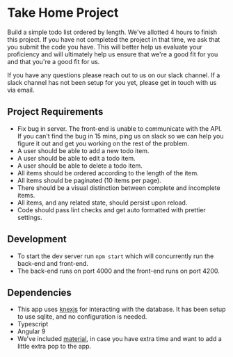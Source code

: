 # Take Home Project

Build a simple todo list ordered by length. We've allotted 4 hours to finish this project. If you have not completed the project in that time, we ask that you submit the code you have. This will better help us evaluate your proficiency and will ultimately help us ensure that we're a good fit for you and that you're a good fit for us.

If you have any questions please reach out to us on our slack channel. If a slack channel has not been setup for you yet, please get in touch with us via email.

## Project Requirements

- Fix bug in server. The front-end is unable to communicate with the API. If you can't find the bug in 15 mins, ping us on slack so we can help you figure it out and get you working on the rest of the problem.
- A user should be able to add a new todo item.
- A user should be able to edit a todo item.
- A user should be able to delete a todo item.
- All items should be ordered according to the length of the item.
- All items should be paginated (10 items per page).
- There should be a visual distinction between complete and incomplete items.
- All items, and any related state, should persist upon reload.
- Code should pass lint checks and get auto formatted with prettier settings.

## Development

- To start the dev server run `npm start` which will concurrently run the back-end and front-end.
- The back-end runs on port 4000 and the front-end runs on port 4200.

## Dependencies

- This app uses [knexjs](http://knexjs.org/) for interacting with the database. It has been setup to use sqlite, and no configuration is needed.
- Typescript
- Angular 9
- We've included [material](https://material.angular.io/), in case you have extra time and want to add a little extra pop to the app.